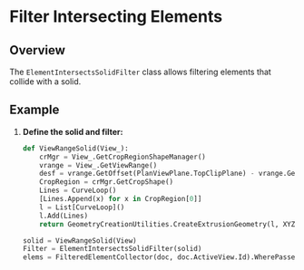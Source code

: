 # Filter Intersecting Elements

## Overview
The `ElementIntersectsSolidFilter` class allows filtering elements that collide with a solid. 

## Example
1. **Define the solid and filter:**
    ```python
    def ViewRangeSolid(View_):
        crMgr = View_.GetCropRegionShapeManager()
        vrange = View_.GetViewRange()
        desf = vrange.GetOffset(PlanViewPlane.TopClipPlane) - vrange.GetOffset(PlanViewPlane.ViewDepthPlane)
        CropRegion = crMgr.GetCropShape()
        Lines = CurveLoop()
        [Lines.Append(x) for x in CropRegion[0]]
        l = List[CurveLoop]()
        l.Add(Lines)
        return GeometryCreationUtilities.CreateExtrusionGeometry(l, XYZ(0,0,1),desf)

    solid = ViewRangeSolid(View)
    Filter = ElementIntersectsSolidFilter(solid)
    elems = FilteredElementCollector(doc, doc.ActiveView.Id).WherePasses(Filter).ToElements()
    ```
